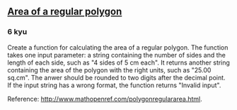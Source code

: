 <h2><a href=https://www.codewars.com/kata/565c9f5fcabeeaeb5a000052/train/javascript target="_blank">Area of a regular polygon</a></h2><h3>6 kyu</h3><p>Create a function for calculating the area of a regular polygon. The function takes one input parameter: a string containing the number of sides and the length of each side, such as "4 sides of 5 cm each". It returns another string containing the area of the polygon with the right units, such as "25.00 sq.cm". The anwer should be rounded to two digits after the decimal point. If the input string has a wrong format, the function returns "Invalid input".</p><p>Reference: <a href="http://www.mathopenref.com/polygonregulararea.html" data-turbolinks="false" target="_blank">http://www.mathopenref.com/polygonregulararea.html</a>.</p>